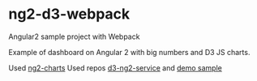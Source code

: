 # ng2-d3-webpack
Angular2 sample project with Webpack

Example of dashboard on Angular 2 with big numbers and D3 JS charts.

Used [ng2-charts](http://valor-software.com/ng2-charts/)
Used repos [d3-ng2-service](https://github.com/tomwanzek/d3-ng2-service) and [demo sample](https://github.com/tomwanzek/d3-ng2-demo)